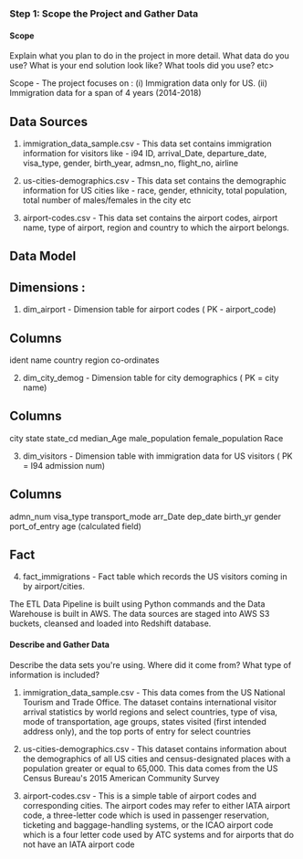 ### Step 1: Scope the Project and Gather Data

#### Scope 
Explain what you plan to do in the project in more detail. What data do you use? What is your end solution look like? What tools did you use? etc>

Scope - The project focuses on :
  (i)  Immigration data only for US. 
  (ii) Immigration data for a span of 4 years (2014-2018)

Data Sources
------------
1. immigration_data_sample.csv - This data set contains immigration information for visitors like - i94 ID, arrival_Date, departure_date,
visa_type, gender, birth_year, admsn_no, flight_no, airline

2. us-cities-demographics.csv - This data set contains the demographic information for US cities like - race, gender, ethnicity, total population, total number of males/females in the city etc 

3. airport-codes.csv - This data set contains the airport codes, airport name, type of airport,  region and country to which the airport belongs.


Data Model 
----------

Dimensions :
-----------
1. dim_airport  - Dimension table for airport codes ( PK - airport_code)

Columns
------
ident
name
country
region
co-ordinates

2. dim_city_demog - Dimension table for city demographics ( PK = city name) 

Columns
------
city
state
state_cd
median_Age
male_population
female_population
Race

3. dim_visitors - Dimension table with immigration data for US visitors ( PK = I94 admission num)

Columns
------
admn_num
visa_type
transport_mode
arr_Date
dep_date
birth_yr
gender
port_of_entry
age (calculated field)


Fact
----
4. fact_immigrations - Fact table which records the US visitors coming in by airport/cities.

The ETL Data Pipeline is built using Python commands and the Data Warehouse is built in AWS.
The data sources are staged into AWS S3 buckets, cleansed and loaded into Redshift database.

#### Describe and Gather Data 
Describe the data sets you're using. Where did it come from? What type of information is included? 

1. immigration_data_sample.csv - This data comes from the US National Tourism and Trade Office. The dataset contains international visitor arrival statistics by world regions and select countries, type of visa, mode of transportation, age groups, states visited (first intended address only), and the top ports of entry for select countries 

2. us-cities-demographics.csv - This dataset contains information about the demographics of all US cities and census-designated places with a population greater or equal to 65,000. This data comes from the US Census Bureau's 2015 American Community Survey

3. airport-codes.csv - This is a simple table of airport codes and corresponding cities. The airport codes may refer to either IATA airport code, a three-letter code which is used in passenger reservation, ticketing and baggage-handling systems, or the ICAO airport code which is a four letter code used by ATC systems and for airports that do not have an IATA airport code
